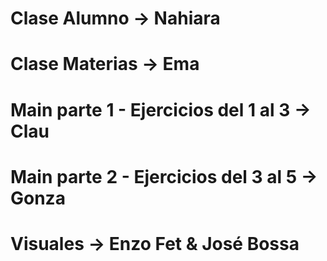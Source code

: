 # Clase Alumno -> Nahiara
# Clase Materias -> Ema
# Main parte 1 - Ejercicios del 1 al 3 -> Clau
# Main parte  2 - Ejercicios del 3 al 5 -> Gonza
# Visuales -> Enzo Fet & José Bossa
